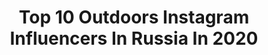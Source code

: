 ---
title: Top 10 Outdoors Instagram Influencers In Russia In 2020
description: >-
  Find top outdoors Instagram influencers in Russia in 2020. Most popular hashtags: #nature #outdoors #newstarcamp #rosakhutor.
platform: Instagram
profiles:
  - username: "andresavv"
    fullname: >-
      Andrey Sachkov
    location: "Russia"
    followers: 16177
    engagement: 1602
    commentsToLikes: 0.037713
    id: ck0w5ybp260q40i19eo0nx1yy
    verified: false
    hashtags: ""
  - username: "yuliazayko"
    fullname: >-
      Yulia Zayko
    location: "Russia"
    followers: 51173
    engagement: 210
    commentsToLikes: 0.054188
    id: ck136a2w95hpq0i19rlzjfktp
    verified: false
    hashtags: "#redfoxoutdoor, #redfox, #covid, #lifelooksbetter"
  - username: "viacheslav.dkn"
    fullname: >-
      🌲BUSHCRAFT🐺🪓OUTDOOR🏕 TRAVEL🚲
    location: "Russia"
    followers: 4640
    engagement: 1387
    commentsToLikes: 0.059529
    id: ck0vwrx3cvau90i194v0izgm2
    verified: false
    hashtags: "#bushcraftknife, #3mmask, #bushcraftsweden, #handmadeknife"
  - username: "kirillumrikhin"
    fullname: >-
      Kirill Umrikhin 📸🇷🇺
    location: "Russia"
    followers: 54867
    engagement: 416
    commentsToLikes: 0.010816
    id: ck0vxdawrybws0i19kzw6gmfb
    verified: false
    hashtags: "#nikon, #nikonrussia, #peniche, #nikondayonline"
  - username: "molot0v1"
    fullname: >-
      Alexey Shabanov
    location: "Russia"
    followers: 15374
    engagement: 325
    commentsToLikes: 0.030563
    id: ck0vxddm9ycb60i19rb3e3i8d
    verified: false
    hashtags: "#snowboarding, #charyncanyon, #cityscape, #bigair"
  - username: "gabchenko_kz"
    fullname: >-
      горы путешествия велосипед
    location: "Russia"
    followers: 23346
    engagement: 214
    commentsToLikes: 0.060460
    id: ck6tk8rn847za0j71ye9dghh5
    verified: false
    hashtags: "#visitbalkhash, #fatbikelife, #winterbiketrip, #bikewander"
  - username: "bk_rn"
    fullname: >-
      Black Reflection
    location: "Russia"
    followers: 24399
    engagement: 327
    commentsToLikes: 0.019583
    id: ck5zq47nctwmw0i149llvz3nf
    verified: false
    hashtags: "#visitfaroeislands, #loves, #moyaplanetaru, #kolapeninsula"
  - username: "nuewens"
    fullname: >-
      Vadim Vetrov
    location: "Russia"
    followers: 64119
    engagement: 284
    commentsToLikes: 0.010494
    id: ck134t45py2ge0i19w518qocr
    verified: false
    hashtags: ""
  - username: "svistal13"
    fullname: >-
      Andrey Svistunov
    location: "Russia"
    followers: 72090
    engagement: 140
    commentsToLikes: 0.019812
    id: ck5q2zm6qij1e0i11cc06glp5
    verified: false
    hashtags: "#kingstontechphoto, #kingstoniseverywhere"
  - username: "milana_nekrasova_"
    fullname: >-
      •🦄Milana🦄•
    location: "Russia"
    followers: 1508104
    engagement: 945
    commentsToLikes: 0.021241
    id: ck0w3136pr3ib0i19cnn6em6e
    verified: false
    hashtags: "#shop, #lifestyle, #road, #child"
---